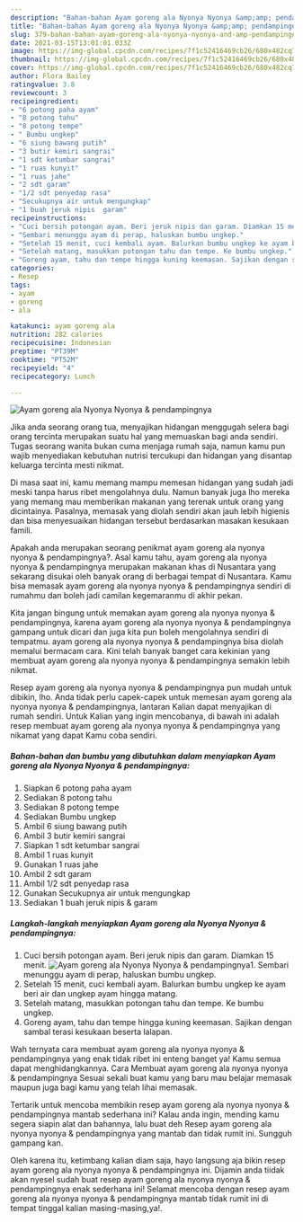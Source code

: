 ```yaml
---
description: "Bahan-bahan Ayam goreng ala Nyonya Nyonya &amp;amp; pendampingnya yang enak Untuk Jualan"
title: "Bahan-bahan Ayam goreng ala Nyonya Nyonya &amp;amp; pendampingnya yang enak Untuk Jualan"
slug: 379-bahan-bahan-ayam-goreng-ala-nyonya-nyonya-and-amp-pendampingnya-yang-enak-untuk-jualan
date: 2021-03-15T13:01:01.033Z
image: https://img-global.cpcdn.com/recipes/7f1c52416469cb26/680x482cq70/ayam-goreng-ala-nyonya-nyonya-pendampingnya-foto-resep-utama.jpg
thumbnail: https://img-global.cpcdn.com/recipes/7f1c52416469cb26/680x482cq70/ayam-goreng-ala-nyonya-nyonya-pendampingnya-foto-resep-utama.jpg
cover: https://img-global.cpcdn.com/recipes/7f1c52416469cb26/680x482cq70/ayam-goreng-ala-nyonya-nyonya-pendampingnya-foto-resep-utama.jpg
author: Flora Bailey
ratingvalue: 3.8
reviewcount: 3
recipeingredient:
- "6 potong paha ayam"
- "8 potong tahu"
- "8 potong tempe"
- " Bumbu ungkep"
- "6 siung bawang putih"
- "3 butir kemiri sangrai"
- "1 sdt ketumbar sangrai"
- "1 ruas kunyit"
- "1 ruas jahe"
- "2 sdt garam"
- "1/2 sdt penyedap rasa"
- "Secukupnya air untuk mengungkap"
- "1 buah jeruk nipis  garam"
recipeinstructions:
- "Cuci bersih potongan ayam. Beri jeruk nipis dan garam. Diamkan 15 menit."
- "Sembari menunggu ayam di perap, haluskan bumbu ungkep."
- "Setelah 15 menit, cuci kembali ayam. Balurkan bumbu ungkep ke ayam beri air dan ungkep ayam hingga matang."
- "Setelah matang, masukkan potongan tahu dan tempe. Ke bumbu ungkep."
- "Goreng ayam, tahu dan tempe hingga kuning keemasan. Sajikan dengan sambal terasi kesukaan beserta lalapan."
categories:
- Resep
tags:
- ayam
- goreng
- ala

katakunci: ayam goreng ala 
nutrition: 282 calories
recipecuisine: Indonesian
preptime: "PT39M"
cooktime: "PT52M"
recipeyield: "4"
recipecategory: Lunch

---
```



![Ayam goreng ala Nyonya Nyonya &amp; pendampingnya](https://img-global.cpcdn.com/recipes/7f1c52416469cb26/680x482cq70/ayam-goreng-ala-nyonya-nyonya-pendampingnya-foto-resep-utama.jpg)

Jika anda seorang orang tua, menyajikan hidangan menggugah selera bagi orang tercinta merupakan suatu hal yang memuaskan bagi anda sendiri. Tugas seorang  wanita bukan cuma menjaga rumah saja, namun kamu pun wajib menyediakan kebutuhan nutrisi tercukupi dan hidangan yang disantap keluarga tercinta mesti nikmat.

Di masa  saat ini, kamu memang mampu memesan hidangan yang sudah jadi meski tanpa harus ribet mengolahnya dulu. Namun banyak juga lho mereka yang memang mau memberikan makanan yang terenak untuk orang yang dicintainya. Pasalnya, memasak yang diolah sendiri akan jauh lebih higienis dan bisa menyesuaikan hidangan tersebut berdasarkan masakan kesukaan famili. 



Apakah anda merupakan seorang penikmat ayam goreng ala nyonya nyonya &amp; pendampingnya?. Asal kamu tahu, ayam goreng ala nyonya nyonya &amp; pendampingnya merupakan makanan khas di Nusantara yang sekarang disukai oleh banyak orang di berbagai tempat di Nusantara. Kamu bisa memasak ayam goreng ala nyonya nyonya &amp; pendampingnya sendiri di rumahmu dan boleh jadi camilan kegemaranmu di akhir pekan.

Kita jangan bingung untuk memakan ayam goreng ala nyonya nyonya &amp; pendampingnya, karena ayam goreng ala nyonya nyonya &amp; pendampingnya gampang untuk dicari dan juga kita pun boleh mengolahnya sendiri di tempatmu. ayam goreng ala nyonya nyonya &amp; pendampingnya bisa diolah memalui bermacam cara. Kini telah banyak banget cara kekinian yang membuat ayam goreng ala nyonya nyonya &amp; pendampingnya semakin lebih nikmat.

Resep ayam goreng ala nyonya nyonya &amp; pendampingnya pun mudah untuk dibikin, lho. Anda tidak perlu capek-capek untuk memesan ayam goreng ala nyonya nyonya &amp; pendampingnya, lantaran Kalian dapat menyajikan di rumah sendiri. Untuk Kalian yang ingin mencobanya, di bawah ini adalah resep membuat ayam goreng ala nyonya nyonya &amp; pendampingnya yang nikamat yang dapat Kamu coba sendiri.

<!--inarticleads1-->

##### Bahan-bahan dan bumbu yang dibutuhkan dalam menyiapkan Ayam goreng ala Nyonya Nyonya &amp; pendampingnya:

1. Siapkan 6 potong paha ayam
1. Sediakan 8 potong tahu
1. Sediakan 8 potong tempe
1. Sediakan  Bumbu ungkep
1. Ambil 6 siung bawang putih
1. Ambil 3 butir kemiri sangrai
1. Siapkan 1 sdt ketumbar sangrai
1. Ambil 1 ruas kunyit
1. Gunakan 1 ruas jahe
1. Ambil 2 sdt garam
1. Ambil 1/2 sdt penyedap rasa
1. Gunakan Secukupnya air untuk mengungkap
1. Sediakan 1 buah jeruk nipis &amp; garam




<!--inarticleads2-->

##### Langkah-langkah menyiapkan Ayam goreng ala Nyonya Nyonya &amp; pendampingnya:

1. Cuci bersih potongan ayam. Beri jeruk nipis dan garam. Diamkan 15 menit.
<img src="https://img-global.cpcdn.com/steps/34ebf9ecbb95d5ea/160x128cq70/ayam-goreng-ala-nyonya-nyonya-pendampingnya-langkah-memasak-1-foto.jpg" alt="Ayam goreng ala Nyonya Nyonya &amp; pendampingnya">1. Sembari menunggu ayam di perap, haluskan bumbu ungkep.
1. Setelah 15 menit, cuci kembali ayam. Balurkan bumbu ungkep ke ayam beri air dan ungkep ayam hingga matang.
1. Setelah matang, masukkan potongan tahu dan tempe. Ke bumbu ungkep.
1. Goreng ayam, tahu dan tempe hingga kuning keemasan. Sajikan dengan sambal terasi kesukaan beserta lalapan.




Wah ternyata cara membuat ayam goreng ala nyonya nyonya &amp; pendampingnya yang enak tidak ribet ini enteng banget ya! Kamu semua dapat menghidangkannya. Cara Membuat ayam goreng ala nyonya nyonya &amp; pendampingnya Sesuai sekali buat kamu yang baru mau belajar memasak maupun juga bagi kamu yang telah lihai memasak.

Tertarik untuk mencoba membikin resep ayam goreng ala nyonya nyonya &amp; pendampingnya mantab sederhana ini? Kalau anda ingin, mending kamu segera siapin alat dan bahannya, lalu buat deh Resep ayam goreng ala nyonya nyonya &amp; pendampingnya yang mantab dan tidak rumit ini. Sungguh gampang kan. 

Oleh karena itu, ketimbang kalian diam saja, hayo langsung aja bikin resep ayam goreng ala nyonya nyonya &amp; pendampingnya ini. Dijamin anda tiidak akan nyesel sudah buat resep ayam goreng ala nyonya nyonya &amp; pendampingnya enak sederhana ini! Selamat mencoba dengan resep ayam goreng ala nyonya nyonya &amp; pendampingnya mantab tidak rumit ini di tempat tinggal kalian masing-masing,ya!.


